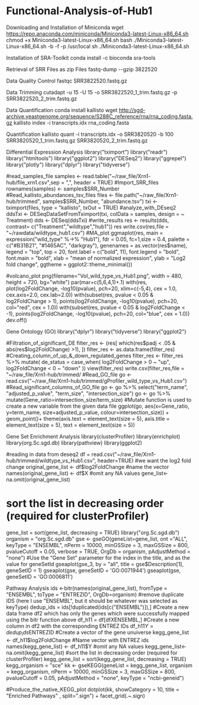 # Functional-Analysis-of-Hub1
Downloading and Installation of Miniconda 
wget https://repo.anaconda.com/miniconda/Miniconda3-latest-Linux-x86_64.sh
chmod +x Miniconda3-latest-Linux-x86_64.sh
bash ./Miniconda3-latest-Linux-x86_64.sh -b -f -p /usr/local
sh ./Miniconda3-latest-Linux-x86_64.sh

Installation of SRA-Toolkit
conda install -c bioconda sra-tools

Retrieval of SRR Files as zip Files
fastq-dump --gzip 3822520

Data Quality Control
fastqc SRR3822520.fastq.gz 

Data Trimming
cutadapt -u 15 -U 15 -o SRR3822520_1_trim.fastq.gz -p SRR3822520_2_trim.fastq.gz

Data Quantification
conda install kallisto
wget http://sgd-archive.yeastgenome.org/sequence/S288C_reference/rna/rna_coding.fasta.gz
kallisto index -i transcripts.idx rna_coding.fasta

Quantification
kallisto quant -i transcripts.idx -o SRR3820520 -b 100 SRR3820520_1_trim.fastq.gz SRR3820520_2_trim.fastq.gz

Differential Expression Analysis
library("tximport")
library("readr")
library("htmltools")
library("ggplot2")
library("DESeq2")
library("ggrepel")
library("plotly")
library("dplyr")
library("tidyverse")

#read_samples_file
samples <- read.table("~/raw_file/Xrn1- hub/file_xrn1.csv",sep = ",", header = TRUE)
#Import_SRR_files
rownames(samples) <- samples$SRR_Number
#Read_kallisto_abundances_tsv_files
files <- file.path("~/raw_file/Xrn1-hub/trimmed", samples$SRR_Number, "abundance.tsv")
txi <- tximport(files, type = "kallisto", txOut = TRUE)
#analyze_with_DEseq2
ddsTxi <- DESeqDataSetFromTximport(txi,
                                        colData = samples,
                                        design = ~ Treatment)
dds <- DESeq(ddsTxi)
#write_results
res <- results(dds, contrast= c("Treatment","wildtype","hub1"))
res
write.csv(res,file = "~/rawdata/wildtype_hub1.csv")
#MA_plot
ggmaplot(res, main = expression("wild_type" %->% "Hub1"),
         fdr = 0.05, fc=1,size = 0.4,
         palette = c("#B31B21", "#1465AC", "darkgray"),
         genenames = as.vector(res$name),
         legend = "top", top = 20,
         font.label = c("bold", 11),
         font.legend = "bold",
         font.main = "bold",
         xlab = "mean of normalized expression",
         ylab = "Log2 fold change",
         ggtheme = ggplot2::theme_minimal())

#volcano_plot
png(filename="Vol_wild_type_vs_Hub1.png", width = 480, height = 720, bg="white")
par(mar=c(5,6,4,1)+.1)
with(res, plot(log2FoldChange, -log10(pvalue), pch=20, xlim=c(-5,4), cex = 1.0, cex.axis=2.0, cex.lab=2.0))
with(subset(res, pvalue < 0.05 & log2FoldChange > 1), points(log2FoldChange, -log10(pvalue), pch=20, col="red", cex = 1.0))
with(subset(res, pvalue < 0.05 & log2FoldChange < -1), points(log2FoldChange, -log10(pvalue), pch=20, col="blue", cex = 1.0))
dev.off()

Gene Ontology (GO)
library("dplyr")
library("tidyverse")
library("ggplot2")

#Filtration_of_significant_DE 
filter_res <- (res[ which(res$padj < .05 & abs(res$log2FoldChange) >1), ])
filter_res <- as.data.frame(filter_res)
#Creating_column_of_up_&_down_regulated_genes
filter_res <- filter_res %>% mutate( de_status = case_when(
  log2FoldChange > 0 ~ "up",
  log2FoldChange < 0 ~ "down"
))
view(filter_res)
write.csv(filter_res,file = "~/raw_file/Xrn1-hub/trimmed/
#Read_GO_file
go <- read.csv("~/raw_file/Xrn1-hub/trimmed/gProfiler_wild_type_vs_Hub1.csv")
#Read_significant_columns_of_GO_file
go <- go %>% select("term_name", "adjusted_p_value", "term_size", "intersection_size")
go <- go %>% mutate(Gene_ratio=intersection_size/term_size)
#Mutate function is used to create a new variable from the given data file
ggplot(go, aes(x=Gene_ratio, y=term_name, size=adjusted_p_value, colour=intersection_size)) + geom_point()+
  theme(axis.text = element_text(size = 5), axis.title = element_text(size = 5), text = element_text(size = 5))

Gene Set Enrichment Analysis 
library(clusterProfiler)
library(enrichplot)
library(org.Sc.sgd.db)
library(pathview)
library(ggplot2)

#reading in data from deseq2
df = read.csv("~/raw_file/Xrn1-hub/trimmed/wildtype_vs_Hub1.csv", header=TRUE)
#we want the log2 fold change
original_gene_list <- df$log2FoldChange
#name the vector
names(original_gene_list) <- df$X
#omit any NA values
gene_list<-na.omit(original_gene_list)
# sort the list in decreasing order (required for clusterProfiler)
gene_list = sort(gene_list, decreasing = TRUE)
library("org.Sc.sgd.db")
organism = "org.Sc.sgd.db"
gse <- gseGO(geneList=gene_list,
                ont ="ALL",
                keyType = "ENSEMBL",
                nPerm = 10000,
                minGSSize = 3,
                maxGSSize = 800,
                pvalueCutoff = 0.05,
                verbose = TRUE,
                OrgDb = organism,
                pAdjustMethod = "none")
#Use the “Gene Set” parameter for the index in the title, and as the value for geneSetId
gseaplot(gse_3, by = "all", title = gse$Description[1], geneSetID = 1)
gseaplot(gse, geneSetID = 'GO:0071944')
gseaplot(gse, geneSetID = 'GO:0006811')

Pathway Analysis
ids <-bitr(names(original_gene_list), fromType = "ENSEMBL", toType = "ENTREZID", OrgDb=organism)
#remove duplicate IDS (here I use "ENSEMBL", but it should be whatever was selected as keyType)
dedup_ids = ids[!duplicated(ids[c("ENSEMBL")]),]
#Create a new data frame df2 which has only the genes which were successfully mapped using the bitr function above
df_h11 = df[df$X %in% dedup_ids$ENSEMBL,]
#Create a new column in df2 with the corresponding ENTREZ IDs
df_h11$Y = dedup_ids$ENTREZID
#Create a vector of the gene unuiverse
kegg_gene_list <- df_h11$log2FoldChange
#Name vector with ENTREZ ids
names(kegg_gene_list) <- df_h11$Y
#omit any NA values
kegg_gene_list<-na.omit(kegg_gene_list)
#sort the list in decreasing order (required for clusterProfiler)
kegg_gene_list = sort(kegg_gene_list, decreasing = TRUE)
kegg_organism = "sce"
kk <- gseKEGG(geneList     = kegg_gene_list,
                 organism     = kegg_organism,
                 nPerm        = 10000,
                 minGSSize    = 3,
                 maxGSSize    = 800,
                 pvalueCutoff = 0.05,
                 pAdjustMethod = "none",
                 keyType       = "ncbi-geneid")

#Produce_the_native_KEGG_plot 
dotplot(kk, showCategory = 10, title = "Enriched Pathways" , split=".sign") + facet_grid(.~.sign)

